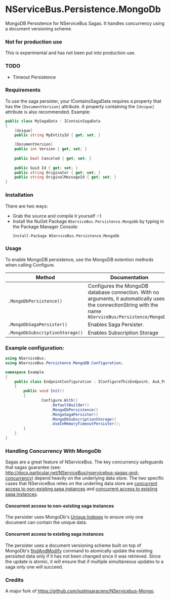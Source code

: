 NServiceBus.Persistence.MongoDb
===============================

MongoDB Persistence for NServiceBus Sagas.  It handles concurrency using a document versioning scheme.  

### Not for production use
This is experimental and has not been put into production use.

### TODO
* Timeout Persistence

### Requirements
To use the saga persister, your IContainsSagaData requires a property that has the `[DocumentVersion]` attribute. A property containing the `[Unique]` attribute is also recommended.  Example:

```csharp
public class MySagaData : IContainSagaData
{
    [Unique]
    public string MyEntityId { get; set; }

    [DocumentVersion]
    public int Version { get; set; }
    
    public bool Canceled { get; set; }
    
    public Guid Id { get; set; }
    public string Originator { get; set; }
    public string OriginalMessageId { get; set; }
}
```
### Installation
There are two ways:
* Grab the source and compile it yourself :-)
* Install the NuGet Package `NServiceBus.Persistence.MongoDb` by typing in the Package Manager Console: 
  ```
  Install-Package NServiceBus.Persistence.MongoDb
  ```

### Usage
To enable MongoDB persistence, use the MongoDB extention methods when calling Configure.  

| Method                          | Documentation                                                                                                                                               |
|---------------------------------|-------------------------------------------------------------------------------------------------------------------------------------------------------------|
| `.MongoDbPersistence()`         | Configures the MongoDB database connection. With no arguments, it automatically uses the connectionString with the name `NServiceBus/Persistence/MongoDB.`  |
| `.MongoDbSagaPersister()`       | Enables Saga Persister.                                                                                                                                     |
| `.MongoDbSubscriptionStorage()` | Enables Subscription Storage                                                                                                                                |

### Example configuration:
```csharp
using NServiceBus;
using NServiceBus.Persistence.MongoDB.Configuration;

namespace Example
{
    public class EndpointConfiguration : IConfigureThisEndpoint, AsA_Publisher, IWantCustomInitialization
    {
        public void Init()
        {
                Configure.With()
                    .DefaultBuilder()
                    .MongoDbPersistence()
                    .MongoSagaPersister()
                    .MongoDbSubscriptionStorage()
                    .UseInMemoryTimeoutPersister();
        }
    }
}
```

### Handling Concurrency With MongoDb
Sagas are a great feature of NServiceBus.  The key concurrency safeguards that sagas guarantee (see: http://docs.particular.net/NServiceBus/nservicebus-sagas-and-concurrency) depend heavily on the underlying data store.  The two specific cases that NServiceBus relies on the underling data store are [concurrent access to non-existing saga instances](http://docs.particular.net/NServiceBus/nservicebus-sagas-and-concurrency#concurrent-access-to-non-existing-saga-instances) and [concurrent access to existing saga instances](http://docs.particular.net/NServiceBus/nservicebus-sagas-and-concurrency#concurrent-access-to-existing-saga-instances).

#### Concurrent access to non-existing saga instances

The persister uses MongoDb's [Unique Indexes](http://docs.mongodb.org/manual/core/index-unique/) to ensure only one document can contain the unique data.

#### Concurrent access to existing saga instances
The persister uses a document versioning scheme built on top of MongoDb's [findAndModify](http://docs.mongodb.org/manual/reference/command/findAndModify/) command to atomically update the existing persisted data only if it has not been changed since it was retrieved.  Since the update is atomic, it will ensure that if multiple simultaneous updates to a saga only one will succeed.

### Credits
A major fork of https://github.com/justinsaraceno/NServicebus-Mongo.
